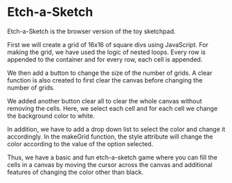# Etch-a-Sketch
Etch-a-Sketch is the browser version of the toy sketchpad.

First we will create a grid of 16x16 of square divs using JavaScript.
For making the grid, we have used the logic of nested loops. Every row is appended to the container and for every row, each cell is appended. 

We then add a button to change the size of the number of grids. 
A clear function is also created to first clear the canvas before changing the number of grids. 

We added another button clear all to clear the whole canvas without removing the cells. Here, we select each cell and for each cell we change the background color to white.

In addition, we have to add a drop down list to select the color and change it accordingly. In the makeGrid function, the style attribute will change the color according to the value of the option selected. 

Thus, we have a basic and fun etch-a-sketch game where you can fill the cells in a canvas by moving the cursor across the canvas and additional features of changing the color other than black. 